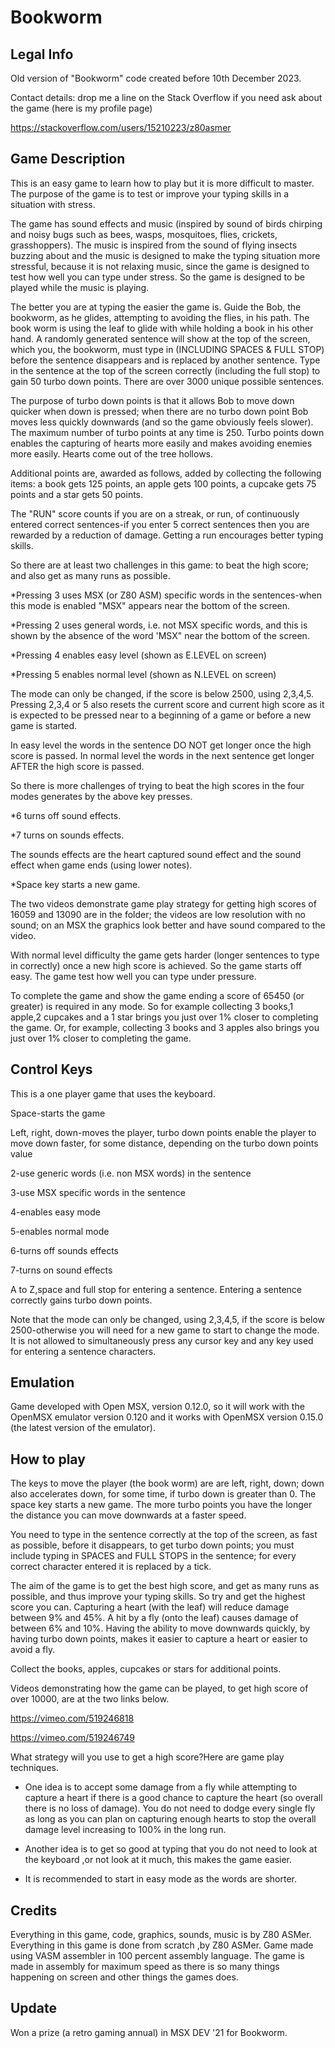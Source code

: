 # Bookworm
Legal Info
----------------

Old version of "Bookworm" code created before 10th December 2023.

Contact details: drop me a line on the Stack Overflow 
if you need ask about the game (here is my profile page)


https://stackoverflow.com/users/15210223/z80asmer


Game Description
--------------------------

This is an easy game to learn how to play but it is more difficult to master.  The purpose of the game is to test or improve your typing skills 
in a situation with stress.

The game has sound effects and music (inspired by sound of birds chirping and noisy bugs such as bees, wasps, mosquitoes, flies, crickets, grasshoppers).
The music is inspired from the sound of flying insects buzzing about and the music is designed to make the typing situation more stressful, because it 
is not relaxing music, since the game is designed to test how well you can type under stress. So the game is designed to be played while the music is
playing.

The better you are at typing the easier the game is. Guide the Bob, the bookworm, as he glides, attempting to avoiding the flies, in his path.
 The book worm is using the leaf to glide with while holding a book in his other hand.  A randomly generated sentence will show at the top of the
screen, which you, the bookworm, must type in (INCLUDING SPACES & FULL STOP) before the sentence disappears and is replaced by another sentence.
 Type in the sentence at the top of the screen correctly (including the full stop) to gain 50 turbo down points. There are over 3000 unique possible
 sentences.

The purpose of turbo down points is that it allows Bob to move down quicker when down is pressed; when there are no turbo down point Bob moves less
 quickly downwards (and so the game obviously feels slower). The maximum number of turbo points at any time is 250. Turbo points down enables the 
capturing of hearts more easily and makes avoiding enemies more easily. Hearts come out of the tree hollows.

Additional points are, awarded as follows, added by collecting the following items: a book gets 125 points, an apple gets 100 points, a cupcake gets
 75 points and a star gets 50 points.

The "RUN" score counts if you are on a streak, or run, of continuously entered correct sentences-if you enter 5 correct sentences then you are 
rewarded by a reduction of damage. Getting a run encourages better typing skills.

So there are at least two challenges in this game: to beat the high score; and also get as many runs as possible.

*Pressing 3 uses MSX (or Z80 ASM) specific words in the sentences-when this mode is enabled "MSX" appears near the bottom of the screen.

*Pressing 2 uses general words, i.e. not MSX specific words, and this is shown by the absence of the word 'MSX" near the bottom of the screen.

*Pressing 4 enables easy level (shown as E.LEVEL on screen)

*Pressing 5 enables normal level (shown as N.LEVEL on screen)


The mode can only be changed, if the score is below 2500, using 2,3,4,5. Pressing 2,3,4 or 5 also resets the current score and current high score as 
it is expected to be pressed near to a beginning of a game or before a new game is started.

In easy level the words in the sentence DO NOT get longer once the high score is passed. In normal level the words in the next sentence get longer
AFTER the high score is passed.

So there is more challenges of trying to beat the high scores in the four modes generates by the above key presses.

*6 turns off sound effects. 

*7 turns on sounds effects. 


The sounds effects are the heart captured sound effect and the sound effect when game ends (using lower notes).

*Space key starts a new game.

The two videos demonstrate game play strategy for getting high scores of 16059 and 13090 are in the folder; the videos are low resolution with no sound;
on an MSX the graphics look better and have sound compared to the video.

With normal level difficulty the game gets harder (longer sentences to type in correctly)
once a new high score is achieved. So the game starts off easy.
The game test how well you can type under pressure.

To complete the game and show the game ending a score of 65450 (or greater)  is required in any mode. So for example collecting 3 books,1 apple,2 
cupcakes and a 1 star brings you just over 1% closer to completing the game. Or, for example, collecting 3 books and 3 apples also brings you just over 1% closer to completing the game.

Control Keys
----------------

This is a one player game that uses the keyboard.

Space-starts the game

Left, right, down-moves the player, turbo down points enable
the player to move down faster, for some distance, depending
on the turbo down points value

2-use generic words (i.e. non MSX words) in the sentence

3-use MSX specific words in the sentence

4-enables easy mode

5-enables normal mode

6-turns off sounds effects

7-turns on sound effects

A to Z,space and full stop for entering a sentence. Entering
a sentence correctly gains turbo down points.


Note that the mode can only be changed, using 2,3,4,5, if the score is below 2500-otherwise you will need for a new game to start to change the mode.
It is not allowed to simultaneously press any cursor key and any key used for entering a sentence characters.

Emulation
-----------------

Game developed with Open MSX, version 0.12.0, so it will work with  the OpenMSX emulator version 0.120 and it works with  OpenMSX version 0.15.0
(the latest version of the emulator).

How to play
----------------

The keys to move the player (the book worm) are are left, right, down;  down also accelerates down, for some time, if turbo down is greater than 0.
 The space key starts a new game. The more turbo points you have the longer the distance you can move downwards at a faster speed. 

You need to type in the sentence correctly at the top of the screen, as fast as possible, before it disappears, to get turbo down points;
 you must include typing in SPACES and FULL STOPS in the sentence; for every correct character entered it is replaced by a tick.

 
The aim of the game is to get the best high score, and get as many runs as possible, and thus improve your typing skills. So try and get the 
 highest score you can. Capturing a heart (with the leaf) will reduce damage between 9% and 45%. A hit by a fly (onto the leaf) causes damage of 
between 6% and 10%. Having the ability to move downwards quickly, by having turbo down points, makes it easier to capture a heart or easier to 
avoid a fly.

Collect the books, apples, cupcakes or stars for additional points.

Videos demonstrating how the game can be played, to get high score of over 10000, are at the two links below.

https://vimeo.com/519246818

https://vimeo.com/519246749


What strategy will you use to get a high score?Here are game play techniques.

* One idea is to accept some damage from a fly while attempting to  capture a heart if there is a good chance to capture the heart (so overall there
 is no loss of damage). You do not need to dodge every single fly as long as you can plan on capturing enough hearts to stop the overall damage 
level increasing to 100% in the long run.

* Another idea is to get so good at typing that you do not need to look at the keyboard ,or not look at it much, this makes the game easier.

* It is recommended to start in easy mode as the words are shorter.



Credits
-----------

Everything in this game, code, graphics, sounds, music is by Z80 ASMer.
Everything in this game is done from scratch ,by Z80 ASMer.
Game made using VASM assembler in 100 percent assembly language. The game is made
in assembly for maximum speed as there is so many things happening on screen and
other things the games does.

Update
------

Won a prize (a retro gaming annual) in MSX DEV '21 for Bookworm.



